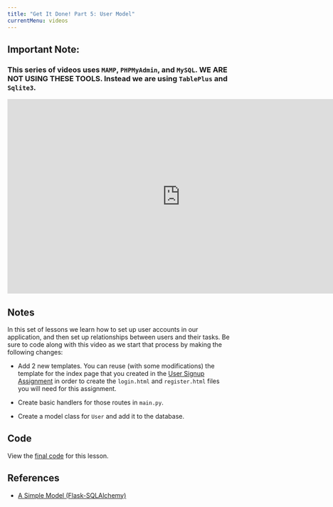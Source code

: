 ```yaml
---
title: "Get It Done! Part 5: User Model"
currentMenu: videos
---
```


## Important Note:

### This series of videos uses `MAMP`, `PHPMyAdmin`, and `MySQL`.  **WE ARE NOT USING THESE TOOLS.** Instead we are using `TablePlus` and `Sqlite3`.

<div class="youtube-wrapper"><iframe width="776" height="437" src="https://www.youtube-nocookie.com/embed/LWnYwdvImCk?rel=0" frameborder="0" allowfullscreen></iframe></div>

## Notes

In this set of lessons we learn how to set up user accounts in our application, and then set up relationships between users and their tasks. Be sure to code along with this video as we start that process by making the following changes: 

- Add 2 new templates. You can reuse (with some modifications) the template for the index page that you created in the [User Signup Assignment](../../../assignments/user-signup/) in order to create the `login.html` and `register.html` files you will need for this assignment.

- Create basic handlers for those routes in `main.py`.

- Create a model class for `User` and add it to the database. 


## Code

View the [final code](https://github.com/devetrycodeforward/get-it-done/tree/589129a557d09b3789033867811af70a5687b464) for this lesson.

## References

- [A Simple Model (Flask-SQLAlchemy)](http://flask-sqlalchemy.pocoo.org/2.1/models/#simple-example)
